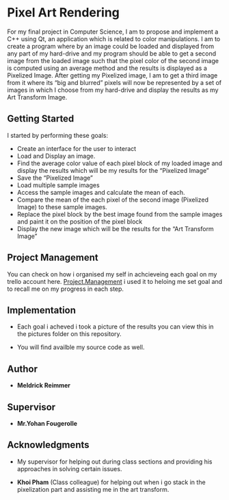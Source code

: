 # Pixel Art Rendering 

For my final project in Computer Science, I am to propose and implement a C++ using Qt, an application which is related to color manipulations. I am to create a program where by an image could be loaded and displayed from any part of my hard-drive and my program should be able to get a second image from the loaded image such that the pixel color of the second image is computed using an average method and the results is displayed as a Pixelized Image. After getting my Pixelized image, I am to get a third image from it where its “big and blurred” pixels will now be represented by a set of images in which I choose from my hard-drive and display the results as my Art Transform Image. 

## Getting Started

I started by performing these goals:
  * Create an interface for the user to interact 
  * Load and Display an image.
  *	Find the average color value of each pixel block of my loaded image and display the results which will be my results for the “Pixelized Image”
  * Save the “Pixelized Image”
  * Load multiple sample images
  *	Access the sample images and calculate the mean of each.
  *	Compare the mean of the each pixel of the second image (Pixelized Image) to these sample images. 
  * Replace the pixel block by the best image found from the sample images and paint it on the position of the pixel block
  *	Display the new image which will be the results for the “Art Transform Image”

## Project Management

You can check on how i organised my self in achcieveing each goal on my trello account here. [Project.Management](https://trello.com/b/Ml2bwbAE/pixel-art-rendering-project) i used it to heloing me set goal and to recall me on my progress in each step. 


## Implementation

* Each goal i acheved i took a picture of the results you can view this in the pictures folder on this repository.

* You will find availble my source code as well. 



## Author

* **Meldrick Reimmer**

## Supervisor
* **Mr.Yohan Fougerolle** 

## Acknowledgments
* My supervisor for helping out during class sections and providing his approaches in solving certain issues. 

* **Khoi Pham** (Class colleague) for helping out when i go stack in the pixelization part and assisting me in the art transform. 
